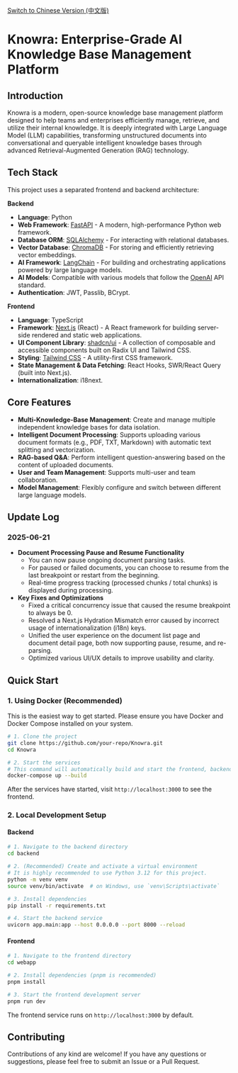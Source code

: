 [Switch to Chinese Version (中文版)](README_zh.md)

# Knowra: Enterprise-Grade AI Knowledge Base Management Platform

## Introduction

Knowra is a modern, open-source knowledge base management platform designed to help teams and enterprises efficiently manage, retrieve, and utilize their internal knowledge. It is deeply integrated with Large Language Model (LLM) capabilities, transforming unstructured documents into conversational and queryable intelligent knowledge bases through advanced Retrieval-Augmented Generation (RAG) technology.

## Tech Stack

This project uses a separated frontend and backend architecture:

**Backend**
- **Language**: Python
- **Web Framework**: [FastAPI](https://fastapi.tiangolo.com/) - A modern, high-performance Python web framework.
- **Database ORM**: [SQLAlchemy](https://www.sqlalchemy.org/) - For interacting with relational databases.
- **Vector Database**: [ChromaDB](https://www.trychroma.com/) - For storing and efficiently retrieving vector embeddings.
- **AI Framework**: [LangChain](https://www.langchain.com/) - For building and orchestrating applications powered by large language models.
- **AI Models**: Compatible with various models that follow the [OpenAI](https://openai.com/) API standard.
- **Authentication**: JWT, Passlib, BCrypt.

**Frontend**
- **Language**: TypeScript
- **Framework**: [Next.js](https://nextjs.org/) (React) - A React framework for building server-side rendered and static web applications.
- **UI Component Library**: [shadcn/ui](https://ui.shadcn.com/) - A collection of composable and accessible components built on Radix UI and Tailwind CSS.
- **Styling**: [Tailwind CSS](https://tailwindcss.com/) - A utility-first CSS framework.
- **State Management & Data Fetching**: React Hooks, SWR/React Query (built into Next.js).
- **Internationalization**: i18next.

## Core Features

- **Multi-Knowledge-Base Management**: Create and manage multiple independent knowledge bases for data isolation.
- **Intelligent Document Processing**: Supports uploading various document formats (e.g., PDF, TXT, Markdown) with automatic text splitting and vectorization.
- **RAG-based Q&A**: Perform intelligent question-answering based on the content of uploaded documents.
- **User and Team Management**: Supports multi-user and team collaboration.
- **Model Management**: Flexibly configure and switch between different large language models.

## Update Log
### 2025-06-21
- **Document Processing Pause and Resume Functionality**
  - You can now pause ongoing document parsing tasks.
  - For paused or failed documents, you can choose to resume from the last breakpoint or restart from the beginning.
  - Real-time progress tracking (processed chunks / total chunks) is displayed during processing.
- **Key Fixes and Optimizations**
  - Fixed a critical concurrency issue that caused the resume breakpoint to always be 0.
  - Resolved a Next.js Hydration Mismatch error caused by incorrect usage of internationalization (i18n) keys.
  - Unified the user experience on the document list page and document detail page, both now supporting pause, resume, and re-parsing.
  - Optimized various UI/UX details to improve usability and clarity.

## Quick Start

### 1. Using Docker (Recommended)

This is the easiest way to get started. Please ensure you have Docker and Docker Compose installed on your system.

```bash
# 1. Clone the project
git clone https://github.com/your-repo/Knowra.git
cd Knowra

# 2. Start the services
# This command will automatically build and start the frontend, backend, and database services.
docker-compose up --build
```
After the services have started, visit `http://localhost:3000` to see the frontend.

### 2. Local Development Setup

#### Backend

```bash
# 1. Navigate to the backend directory
cd backend

# 2. (Recommended) Create and activate a virtual environment
# It is highly recommended to use Python 3.12 for this project.
python -m venv venv
source venv/bin/activate  # on Windows, use `venv\Scripts\activate`

# 3. Install dependencies
pip install -r requirements.txt

# 4. Start the backend service
uvicorn app.main:app --host 0.0.0.0 --port 8000 --reload
```

#### Frontend

```bash
# 1. Navigate to the frontend directory
cd webapp

# 2. Install dependencies (pnpm is recommended)
pnpm install

# 3. Start the frontend development server
pnpm run dev
```
The frontend service runs on `http://localhost:3000` by default.

## Contributing

Contributions of any kind are welcome! If you have any questions or suggestions, please feel free to submit an Issue or a Pull Request. 